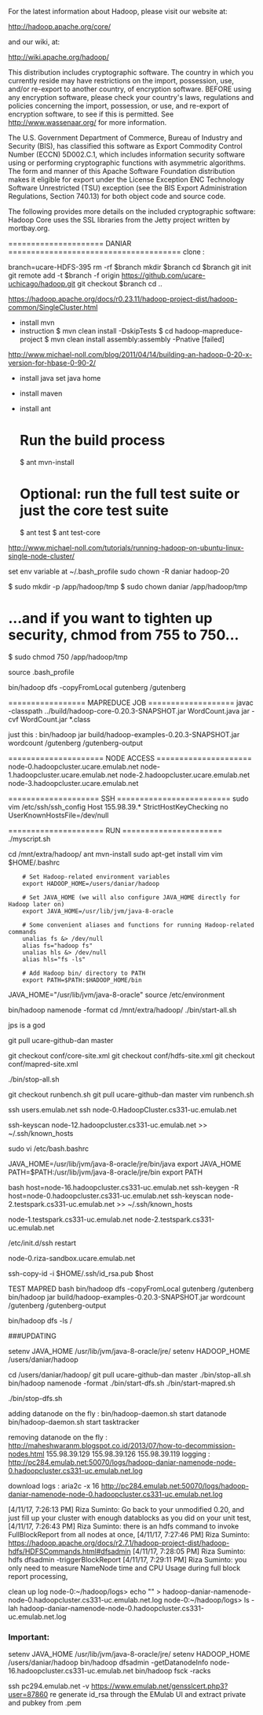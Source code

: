 For the latest information about Hadoop, please visit our website at:

   http://hadoop.apache.org/core/

and our wiki, at:

   http://wiki.apache.org/hadoop/

This distribution includes cryptographic software.  The country in 
which you currently reside may have restrictions on the import, 
possession, use, and/or re-export to another country, of 
encryption software.  BEFORE using any encryption software, please 
check your country's laws, regulations and policies concerning the
import, possession, or use, and re-export of encryption software, to 
see if this is permitted.  See <http://www.wassenaar.org/> for more
information.

The U.S. Government Department of Commerce, Bureau of Industry and
Security (BIS), has classified this software as Export Commodity 
Control Number (ECCN) 5D002.C.1, which includes information security
software using or performing cryptographic functions with asymmetric
algorithms.  The form and manner of this Apache Software Foundation
distribution makes it eligible for export under the License Exception
ENC Technology Software Unrestricted (TSU) exception (see the BIS 
Export Administration Regulations, Section 740.13) for both object 
code and source code.

The following provides more details on the included cryptographic
software:
  Hadoop Core uses the SSL libraries from the Jetty project written 
by mortbay.org.


===================== DANIAR ======================================
clone : 


branch=ucare-HDFS-395
rm -rf $branch
mkdir $branch
cd $branch
git init
git remote add -t $branch -f origin https://github.com/ucare-uchicago/hadoop.git
git checkout $branch
cd ..


https://hadoop.apache.org/docs/r0.23.11/hadoop-project-dist/hadoop-common/SingleCluster.html
 - install mvn 
 - instruction
 	$ mvn clean install -DskipTests
	$ cd hadoop-mapreduce-project
	$ mvn clean install assembly:assembly -Pnative
[failed]

http://www.michael-noll.com/blog/2011/04/14/building-an-hadoop-0-20-x-version-for-hbase-0-90-2/
- install java set java home
- install maven
- install ant
	# Run the build process
	$ ant mvn-install

	# Optional: run the full test suite or just the core test suite
	$ ant test
	$ ant test-core

http://www.michael-noll.com/tutorials/running-hadoop-on-ubuntu-linux-single-node-cluster/

set env variable at ~/.bash_profile
sudo chown -R daniar hadoop-20

$ sudo mkdir -p /app/hadoop/tmp
$ sudo chown daniar /app/hadoop/tmp
# ...and if you want to tighten up security, chmod from 755 to 750...
$ sudo chmod 750 /app/hadoop/tmp

source .bash_profile

bin/hadoop dfs -copyFromLocal gutenberg /gutenberg

================= MAPREDUCE JOB ===================
javac -classpath ../build/hadoop-core-0.20.3-SNAPSHOT.jar  WordCount.java
jar -cvf WordCount.jar *.class

just this : bin/hadoop jar build/hadoop-examples-0.20.3-SNAPSHOT.jar wordcount /gutenberg /gutenberg-output

===================== NODE ACCESS =====================
node-0.hadoopcluster.ucare.emulab.net 
node-1.hadoopcluster.ucare.emulab.net 
node-2.hadoopcluster.ucare.emulab.net 
node-3.hadoopcluster.ucare.emulab.net 




==================== SSH =========================
sudo vim /etc/ssh/ssh_config
Host 155.98.39.*
   StrictHostKeyChecking no
   UserKnownHostsFile=/dev/null


===================== RUN ======================
./myscript.sh

cd /mnt/extra/hadoop/
ant mvn-install
sudo apt-get install vim
vim $HOME/.bashrc
```
	# Set Hadoop-related environment variables
	export HADOOP_HOME=/users/daniar/hadoop

	# Set JAVA_HOME (we will also configure JAVA_HOME directly for Hadoop later on)
	export JAVA_HOME=/usr/lib/jvm/java-8-oracle

	# Some convenient aliases and functions for running Hadoop-related commands
	unalias fs &> /dev/null
	alias fs="hadoop fs"
	unalias hls &> /dev/null
	alias hls="fs -ls"

	# Add Hadoop bin/ directory to PATH
	export PATH=$PATH:$HADOOP_HOME/bin
```

JAVA_HOME="/usr/lib/jvm/java-8-oracle"
source /etc/environment

bin/hadoop namenode -format
cd /mnt/extra/hadoop/
./bin/start-all.sh


jps is a god

git pull ucare-github-dan master

git checkout conf/core-site.xml
git checkout conf/hdfs-site.xml
git checkout conf/mapred-site.xml

./bin/stop-all.sh


git checkout runbench.sh
git pull ucare-github-dan master
vim runbench.sh


ssh users.emulab.net
ssh node-0.HadoopCluster.cs331-uc.emulab.net

ssh-keyscan node-12.hadoopcluster.cs331-uc.emulab.net >> ~/.ssh/known_hosts

sudo vi /etc/bash.bashrc

JAVA_HOME=/usr/lib/jvm/java-8-oracle/jre/bin/java
export JAVA_HOME
PATH=$PATH:/usr/lib/jvm/java-8-oracle/jre/bin
export PATH

bash
host=node-16.hadoopcluster.cs331-uc.emulab.net
ssh-keygen -R host=node-0.hadoopcluster.cs331-uc.emulab.net
	ssh-keyscan node-2.testspark.cs331-uc.emulab.net >> ~/.ssh/known_hosts

node-1.testspark.cs331-uc.emulab.net
node-2.testspark.cs331-uc.emulab.net


/etc/init.d/ssh restart

node-0.riza-sandbox.ucare.emulab.net

ssh-copy-id -i $HOME/.ssh/id_rsa.pub $host

TEST MAPRED
bash
bin/hadoop dfs -copyFromLocal gutenberg /gutenberg
bin/hadoop jar build/hadoop-examples-0.20.3-SNAPSHOT.jar wordcount /gutenberg /gutenberg-output


bin/hadoop dfs -ls /

###UPDATING

setenv JAVA_HOME /usr/lib/jvm/java-8-oracle/jre/
setenv HADOOP_HOME /users/daniar/hadoop

cd /users/daniar/hadoop/
git pull ucare-github-dan master
./bin/stop-all.sh
bin/hadoop namenode -format
./bin/start-dfs.sh
./bin/start-mapred.sh




./bin/stop-dfs.sh

adding datanode on the fly : 
	 bin/hadoop-daemon.sh start datanode
	 bin/hadoop-daemon.sh start tasktracker

removing datanode on the fly :
	http://maheshwaranm.blogspot.co.id/2013/07/how-to-decommission-nodes.html
	155.98.39.129
	155.98.39.126
	155.98.39.119
	logging : http://pc284.emulab.net:50070/logs/hadoop-daniar-namenode-node-0.hadoopcluster.cs331-uc.emulab.net.log

download logs :
	aria2c -x 16 http://pc284.emulab.net:50070/logs/hadoop-daniar-namenode-node-0.hadoopcluster.cs331-uc.emulab.net.log


[4/11/17, 7:26:13 PM] Riza Suminto: Go back to your unmodified 0.20, and just fill up your cluster with enough datablocks as you did on your unit test,
[4/11/17, 7:26:43 PM] Riza Suminto: there is an hdfs command to invoke FullBlockReport from all nodes at once,
[4/11/17, 7:27:46 PM] Riza Suminto: https://hadoop.apache.org/docs/r2.7.1/hadoop-project-dist/hadoop-hdfs/HDFSCommands.html#dfsadmin
[4/11/17, 7:28:05 PM] Riza Suminto: hdfs dfsadmin -triggerBlockReport
[4/11/17, 7:29:11 PM] Riza Suminto: you only need to measure NameNode time and CPU Usage during full block report processing,


clean up log 
node-0:~/hadoop/logs> echo "" > hadoop-daniar-namenode-node-0.hadoopcluster.cs331-uc.emulab.net.log
node-0:~/hadoop/logs> ls -lah hadoop-daniar-namenode-node-0.hadoopcluster.cs331-uc.emulab.net.log


### Important:

setenv JAVA_HOME /usr/lib/jvm/java-8-oracle/jre/
setenv HADOOP_HOME /users/daniar/hadoop
bin/hadoop dfsadmin -getDatanodeInfo node-16.hadoopcluster.cs331-uc.emulab.net
bin/hadoop fsck -racks

ssh pc294.emulab.net -v
https://www.emulab.net/gensslcert.php3?user=87860
re generate id_rsa through the EMulab UI and extract private and pubkey from .pem
